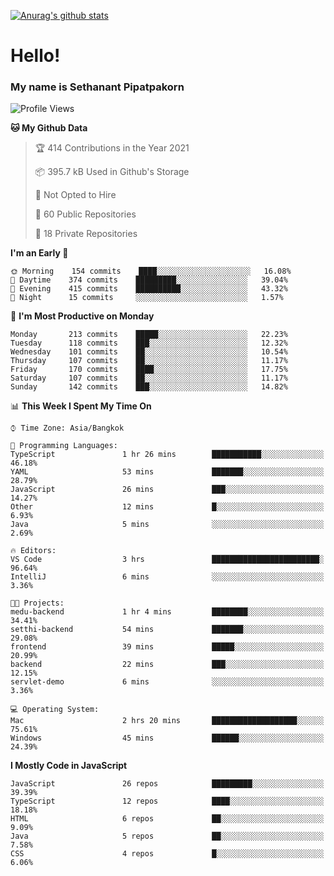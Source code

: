 [![Anurag's github stats](https://github-readme-stats.vercel.app/api?username=thetkpark&count_private=true&show_icons=true&theme=dracula)](https://github.com/anuraghazra/github-readme-stats)

# Hello!
### My name is Sethanant Pipatpakorn

<!--START_SECTION:waka-->
![Profile Views](http://img.shields.io/badge/Profile%20Views-11-blue)

**🐱 My Github Data** 

> 🏆 414 Contributions in the Year 2021
 > 
> 📦 395.7 kB Used in Github's Storage 
 > 
> 🚫 Not Opted to Hire
 > 
> 📜 60 Public Repositories 
 > 
> 🔑 18 Private Repositories  
 > 
**I'm an Early 🐤** 

```text
🌞 Morning    154 commits    ████░░░░░░░░░░░░░░░░░░░░░   16.08% 
🌆 Daytime    374 commits    █████████░░░░░░░░░░░░░░░░   39.04% 
🌃 Evening    415 commits    ██████████░░░░░░░░░░░░░░░   43.32% 
🌙 Night      15 commits     ░░░░░░░░░░░░░░░░░░░░░░░░░   1.57%

```
📅 **I'm Most Productive on Monday** 

```text
Monday       213 commits    █████░░░░░░░░░░░░░░░░░░░░   22.23% 
Tuesday      118 commits    ███░░░░░░░░░░░░░░░░░░░░░░   12.32% 
Wednesday    101 commits    ██░░░░░░░░░░░░░░░░░░░░░░░   10.54% 
Thursday     107 commits    ██░░░░░░░░░░░░░░░░░░░░░░░   11.17% 
Friday       170 commits    ████░░░░░░░░░░░░░░░░░░░░░   17.75% 
Saturday     107 commits    ██░░░░░░░░░░░░░░░░░░░░░░░   11.17% 
Sunday       142 commits    ███░░░░░░░░░░░░░░░░░░░░░░   14.82%

```


📊 **This Week I Spent My Time On** 

```text
⌚︎ Time Zone: Asia/Bangkok

💬 Programming Languages: 
TypeScript               1 hr 26 mins        ███████████░░░░░░░░░░░░░░   46.18% 
YAML                     53 mins             ███████░░░░░░░░░░░░░░░░░░   28.79% 
JavaScript               26 mins             ███░░░░░░░░░░░░░░░░░░░░░░   14.27% 
Other                    12 mins             █░░░░░░░░░░░░░░░░░░░░░░░░   6.93% 
Java                     5 mins              ░░░░░░░░░░░░░░░░░░░░░░░░░   2.69%

🔥 Editors: 
VS Code                  3 hrs               ████████████████████████░   96.64% 
IntelliJ                 6 mins              ░░░░░░░░░░░░░░░░░░░░░░░░░   3.36%

🐱‍💻 Projects: 
medu-backend             1 hr 4 mins         ████████░░░░░░░░░░░░░░░░░   34.41% 
setthi-backend           54 mins             ███████░░░░░░░░░░░░░░░░░░   29.08% 
frontend                 39 mins             █████░░░░░░░░░░░░░░░░░░░░   20.99% 
backend                  22 mins             ███░░░░░░░░░░░░░░░░░░░░░░   12.15% 
servlet-demo             6 mins              ░░░░░░░░░░░░░░░░░░░░░░░░░   3.36%

💻 Operating System: 
Mac                      2 hrs 20 mins       ███████████████████░░░░░░   75.61% 
Windows                  45 mins             ██████░░░░░░░░░░░░░░░░░░░   24.39%

```

**I Mostly Code in JavaScript** 

```text
JavaScript               26 repos            █████████░░░░░░░░░░░░░░░░   39.39% 
TypeScript               12 repos            ████░░░░░░░░░░░░░░░░░░░░░   18.18% 
HTML                     6 repos             ██░░░░░░░░░░░░░░░░░░░░░░░   9.09% 
Java                     5 repos             ██░░░░░░░░░░░░░░░░░░░░░░░   7.58% 
CSS                      4 repos             █░░░░░░░░░░░░░░░░░░░░░░░░   6.06%

```



<!--END_SECTION:waka-->
